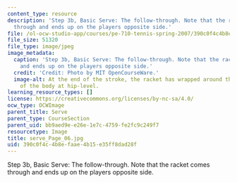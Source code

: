 ```yaml
---
content_type: resource
description: 'Step 3b, Basic Serve: The follow-through. Note that the racket comes
  through and ends up on the players opposite side.'
file: /ol-ocw-studio-app/courses/pe-710-tennis-spring-2007/390c0f4c4b8efaae4b15e35ff8dad28f_serve_Page_06.jpg
file_size: 51320
file_type: image/jpeg
image_metadata:
  caption: 'Step 3b, Basic Serve: The follow-through. Note that the racket comes through
    and ends up on the players opposite side.'
  credit: 'Credit: Photo by MIT OpenCourseWare.'
  image-alt: At the end of the stroke, the racket has wrapped around the left side
    of the body at hip-level.
learning_resource_types: []
license: https://creativecommons.org/licenses/by-nc-sa/4.0/
ocw_type: OCWImage
parent_title: Serve
parent_type: CourseSection
parent_uid: bb9aed9e-e26e-1e7c-4759-fe2fc9c249f7
resourcetype: Image
title: serve_Page_06.jpg
uid: 390c0f4c-4b8e-faae-4b15-e35ff8dad28f
---
```

Step 3b, Basic Serve: The follow-through. Note that the racket comes through and ends up on the players opposite side.